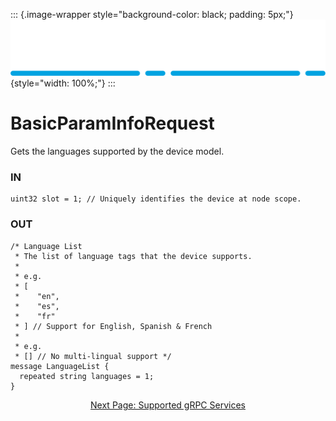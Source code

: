 ::: {.image-wrapper style="background-color: black; padding: 5px;"}
![Catena Logo](images/Catena%20Logo_PMS2191%20&%20White.png){style="width: 100%;"}
:::

# BasicParamInfoRequest
Gets the languages supported by the device model.

### IN
```
uint32 slot = 1; // Uniquely identifies the device at node scope.
```

### OUT
```
/* Language List
 * The list of language tags that the device supports.
 *
 * e.g.
 * [
 *    "en",
 *    "es",
 *    "fr"
 * ] // Support for English, Spanish & French
 *
 * e.g.
 * [] // No multi-lingual support */
message LanguageList {
  repeated string languages = 1;
}
```

<div style="text-align: center">

[Next Page: Supported gRPC Services](gRPC.html)

</div>